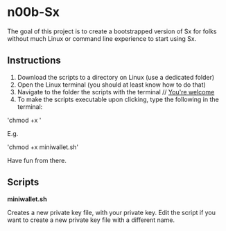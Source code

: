 n00b-Sx
=======

The goal of this project is to create a bootstrapped version of Sx for folks without much Linux or command line experience to start using Sx.

## Instructions

1. Download the scripts to a directory on Linux (use a dedicated folder)
2. Open the Linux terminal (you should at least know how to do that)
2. Navigate to the folder the scripts with the terminal // [You're welcome](http://askubuntu.com/questions/207442/how-to-add-open-terminal-here-to-nautilus-context-menu)
3. To make the scripts executable upon clicking, type the following in the terminal:

'chmod +x <filename>'

E.g.

'chmod +x miniwallet.sh'

Have fun from there.

## Scripts

**miniwallet.sh**

  Creates a new private key file, with your private key. Edit the script if you want to create a new private key file with a different name.

